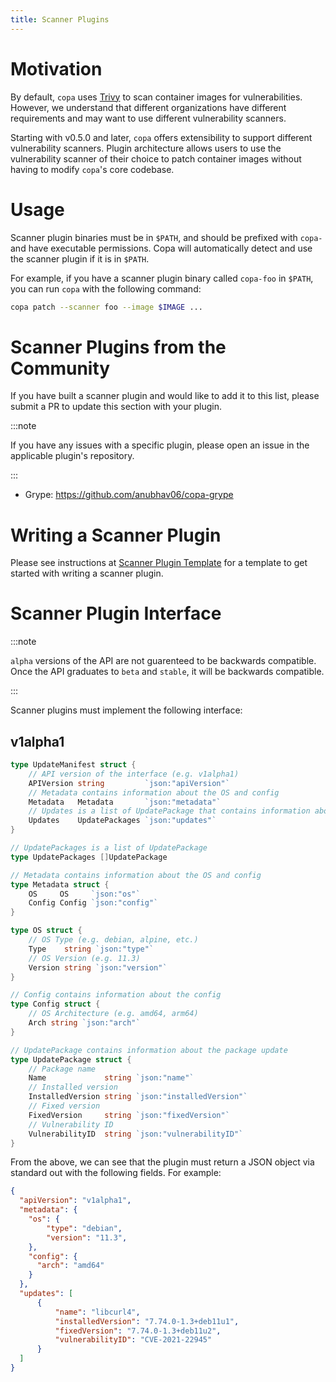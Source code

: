 ```yaml
---
title: Scanner Plugins
---
```


# Motivation

By default, `copa` uses [Trivy](https://github.com/aquasecurity/trivy) to scan container images for vulnerabilities. However, we understand that different organizations have different requirements and may want to use different vulnerability scanners.

Starting with v0.5.0 and later, `copa` offers extensibility to support different vulnerability scanners. Plugin architecture allows users to use the vulnerability scanner of their choice to patch container images without having to modify `copa`'s core codebase.

# Usage

Scanner plugin binaries must be in `$PATH`, and should be prefixed with `copa-` and have executable permissions. Copa will automatically detect and use the scanner plugin if it is in `$PATH`.

For example, if you have a scanner plugin binary called `copa-foo` in `$PATH`, you can run `copa` with the following command:

```bash
copa patch --scanner foo --image $IMAGE ...
```

# Scanner Plugins from the Community

If you have built a scanner plugin and would like to add it to this list, please submit a PR to update this section with your plugin.

:::note

If you have any issues with a specific plugin, please open an issue in the applicable plugin's repository.

:::

- Grype: https://github.com/anubhav06/copa-grype

# Writing a Scanner Plugin

Please see instructions at [Scanner Plugin Template](https://github.com/project-copacetic/scanner-plugin-template) for a template to get started with writing a scanner plugin.

# Scanner Plugin Interface

:::note

`alpha` versions of the API are not guarenteed to be backwards compatible. Once the API graduates to `beta` and `stable`, it will be backwards compatible.

:::

Scanner plugins must implement the following interface:

## v1alpha1

```go
type UpdateManifest struct {
    // API version of the interface (e.g. v1alpha1)
    APIVersion string         `json:"apiVersion"`
    // Metadata contains information about the OS and config
    Metadata   Metadata       `json:"metadata"`
    // Updates is a list of UpdatePackage that contains information about the package updates
    Updates    UpdatePackages `json:"updates"`
}

// UpdatePackages is a list of UpdatePackage
type UpdatePackages []UpdatePackage

// Metadata contains information about the OS and config
type Metadata struct {
    OS     OS     `json:"os"`
    Config Config `json:"config"`
}

type OS struct {
    // OS Type (e.g. debian, alpine, etc.)
    Type    string `json:"type"`
    // OS Version (e.g. 11.3)
    Version string `json:"version"`
}

// Config contains information about the config
type Config struct {
    // OS Architecture (e.g. amd64, arm64)
    Arch string `json:"arch"`
}

// UpdatePackage contains information about the package update
type UpdatePackage struct {
    // Package name
    Name             string `json:"name"`
    // Installed version
    InstalledVersion string `json:"installedVersion"`
    // Fixed version
    FixedVersion     string `json:"fixedVersion"`
    // Vulnerability ID
    VulnerabilityID  string `json:"vulnerabilityID"`
}
```

From the above, we can see that the plugin must return a JSON object via standard out with the following fields. For example:

```json
{
  "apiVersion": "v1alpha1",
  "metadata": {
    "os": {
        "type": "debian",
        "version": "11.3",
    },
    "config": {
      "arch": "amd64"
    }
  },
  "updates": [
      {
          "name": "libcurl4",
          "installedVersion": "7.74.0-1.3+deb11u1",
          "fixedVersion": "7.74.0-1.3+deb11u2",
          "vulnerabilityID": "CVE-2021-22945"
      }
  ]
}
```
